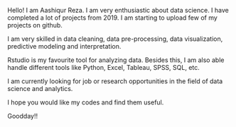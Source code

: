 Hello! I am Aashiqur Reza.
I am very enthusiastic about data science. I have completed a lot of projects from 2019. I am starting to upload few of my projects on github.

I am very skilled in data cleaning, data pre-processing, data visualization, predictive modeling and interpretation.

Rstudio is my favourite tool for analyzing data. Besides this, I am also able handle different tools like Python, Excel, Tableau, SPSS, SQL, etc.

I am currently looking for job or research opportunities in the field of data science and analytics.

I hope you would like my codes and find them useful.

Goodday!!

<!---
AashiqReza/AashiqReza is a ✨ special ✨ repository because its `README.md` (this file) appears on your GitHub profile.
You can click the Preview link to take a look at your changes.
--->
